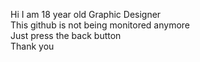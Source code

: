 Hi I am 18 year old Graphic Designer <br>
This github is not being monitored anymore<br>
Just press the back button<br>
Thank you
